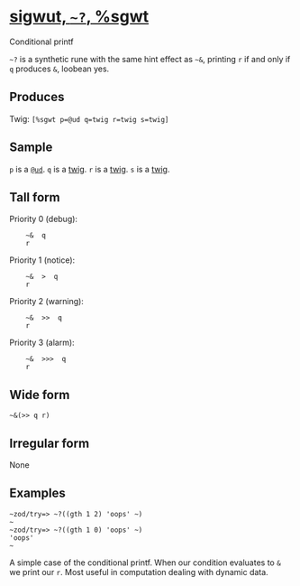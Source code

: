 [sigwut, `~?`, %sgwt](#sgwt)
============================

Conditional printf

`~?` is a synthetic rune with the same hint effect as `~&`, printing `r`
if and only if `q` produces `&`, loobean yes.

Produces
--------

Twig: `[%sgwt p=@ud q=twig r=twig s=twig]`

Sample
------

`p` is a [`@ud`](). `q` is a [twig](). `r` is a [twig](). `s` is a
[twig]().

Tall form
---------

Priority 0 (debug):

        ~&  q
        r

Priority 1 (notice):

        ~&  >  q
        r

Priority 2 (warning):

        ~&  >>  q
        r

Priority 3 (alarm):

        ~&  >>>  q
        r

Wide form
---------

    ~&(>> q r)

Irregular form
--------------

None

Examples
--------

    ~zod/try=> ~?((gth 1 2) 'oops' ~)
    ~
    ~zod/try=> ~?((gth 1 0) 'oops' ~)
    'oops'
    ~

A simple case of the conditional printf. When our condition evaluates to
`&` we print our `r`. Most useful in computation dealing with dynamic
data.
